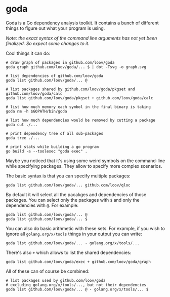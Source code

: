 # goda

Goda is a Go dependency analysis toolkit. It contains a bunch of different things to figure out what your program is using.

_Note: the exact syntax of the command line arguments has not yet been finalized. So expect some changes to it._

Cool things it can do:

```
# draw graph of packages in github.com/loov/goda
goda graph github.com/loov/goda/... $ | dot -Tsvg -o graph.svg

# list dependencies of github.com/loov/goda
goda list github.com/loov/goda/... @

# list packages shared by github.com/loov/goda/pkgset and github.com/loov/goda/calc
goda list github.com/loov/goda/pkgset + github.com/loov/goda/calc

# list how much memory each symbol in the final binary is taking
goda nm -h $GOPATH/bin/goda

# list how much dependencies would be removed by cutting a package
goda cut ./...

# print dependency tree of all sub-packages
goda tree ./...

# print stats while building a go program
go build -a --toolexec "goda exec" .
```

Maybe you noticed that it's using some weird symbols on the command-line while specifying packages. They allow to specify more complex scenarios.

The basic syntax is that you can specify multiple packages:

```
goda list github.com/loov/goda/... github.com/loov/qloc
```

By default it will select all the pacakges and dependencies of those packages. You can select only the packages with `$` and only the dependencies with `@`. For example:

```
goda list github.com/loov/goda/... @
goda list github.com/loov/goda/... $
```

You can also do basic arithmetic with these sets. For example, if you wish to ignore all `golang.org/x/tools` things in your output you can write:

```
goda list github.com/loov/goda/... - golang.org/x/tools/...
```

There's also `+` which allows to list the shared dependencies:

```
goda list github.com/loov/goda/exec + github.com/loov/goda/graph
```

All of these can of course be combined:

```
# list packages used by github.com/loov/goda
# excluding golang.org/x/tools/..., but not their dependencies
goda list github.com/loov/goda/... @ - golang.org/x/tools/... $
```
